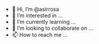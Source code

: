 - 👋 Hi, I’m @asirrosa
- 👀 I’m interested in ...
- 🌱 I’m currently learning ...
- 💞️ I’m looking to collaborate on ...
- 📫 How to reach me ...

<!---
asirrosa/asirrosa is a ✨ special ✨ repository because its `README.md` (this file) appears on your GitHub profile.
You can click the Preview link to take a look at your changes.
--->
